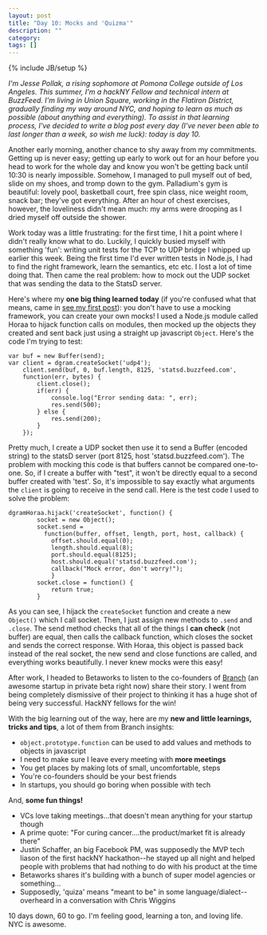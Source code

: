 ```yaml
---
layout: post
title: "Day 10: Mocks and 'Quizma'"
description: ""
category: 
tags: []
---
```

{% include JB/setup %}

*I'm Jesse Pollak, a rising sophomore at Pomona College outside of Los Angeles. This summer, I'm a hackNY Fellow and technical intern at BuzzFeed. I'm living in Union Square, working in the Flatiron District, gradually finding my way around NYC, and hoping to learn as much as possible (about anything and everything). To assist in that learning process, I've decided to write a blog post every day (I've never been able to last longer than a week, so wish me luck): today is day 10.*

Another early morning, another chance to shy away from my commitments. Getting up is never easy; getting up early to work out for an hour before you head to work for the whole day and know you won't be getting back until 10:30 is nearly impossible. Somehow, I managed to pull myself out of bed, slide on my shoes, and tromp down to the gym. Palladium's gym is beautiful: lovely pool, basketball court, free spin class, nice weight room, snack bar; they've got everything. After an hour of chest exercises, however, the loveliness didn't mean much: my arms were drooping as I dried myself off outside the shower.

Work today was a little frustrating: for the first time, I hit a point where I didn't really know what to do. Luckily, I quickly busied myself with something 'fun': writing unit tests for the TCP to UDP bridge I whipped up earlier this week. Being the first time I'd ever written tests in Node.js, I had to find the right framework, learn the semantics, etc etc. I lost a lot of time doing that. Then came the real problem: how to mock out the UDP socket that was sending the data to the StatsD server.

Here's where my **one big thing learned today** (if you're confused what that means, came in [see my first post](http://jpollak92.github.com/2012/05/21/day-1-dont-be-afraid-to-ask-questions/)): you don't have to use a mocking framework, you can create your own mocks! I used a Node.js module called Horaa to hijack function calls on modules, then mocked up the objects they created and sent back just using a straight up javascript `Object`. Here's the code I'm trying to test:

    var buf = new Buffer(send);
    var client = dgram.createSocket('udp4');
		client.send(buf, 0, buf.length, 8125, 'statsd.buzzfeed.com', 
		function(err, bytes) {
			client.close();
			if(err) {
				console.log("Error sending data: ", err);
				res.send(500);
			} else {
				res.send(200);
			}
		});
		
Pretty much, I create a UDP socket then use it to send a Buffer (encoded string) to the statsD server (port 8125, host 'statsd.buzzfeed.com'). The problem with mocking this code is that buffers cannot be compared one-to-one. So, if I create a buffer with "test", it won't be directly equal to a second buffer created with 'test'. So, it's impossible to say exactly what arguments the `client` is going to receive in the send call. Here is the test code I used to solve the problem:

    dgramHoraa.hijack('createSocket', function() {
			socket = new Object();
			socket.send = 
			  function(buffer, offset, length, port, host, callback) {
  				offset.should.equal(0);
  				length.should.equal(8);
  				port.should.equal(8125);
  				host.should.equal('statsd.buzzfeed.com');
  				callback("Mock error, don't worry!");
  				}
			socket.close = function() {
				return true;
			}
			
As you can see, I hijack the `createSocket` function and create a new `Object()` which I call socket. Then, I just assign new methods to `.send` and `.close`. The send method checks that all of the things I **can check** (not buffer) are equal, then calls the callback function, which closes the socket and sends the correct response. With Horaa, this object is passed back instead of the real socket, the new send and close functions are called, and everything works beautifully. I never knew mocks were this easy!

After work, I headed to Betaworks to listen to the co-founders of [Branch](http://branch.com) (an awesome startup in private beta right now) share their story. I went from being completely dismissive of their project to thinking it has a huge shot of being very successful. HackNY fellows for the win!

With the big learning out of the way, here are my **new and little learnings, tricks and tips**, a lot of them from Branch insights:

* `object.prototype.function` can be used to add values and methods to objects in javascript
* I need to make sure I leave every meeting with **more meetings**
* You get places by making lots of small, uncomfortable, steps
* You're co-founders should be your best friends
* In startups, you should go boring when possible with tech

And, **some fun things!**

* VCs love taking meetings...that doesn't mean anything for your startup though
* A prime quote: "For curing cancer....the product/market fit is already there"
* Justin Schaffer, an big Facebook PM, was supposedly the MVP tech liason of the first hackNY hackathon--he stayed up all night and helped people with problems that had nothing to do with his product at the time
* Betaworks shares it's building with a bunch of super model agencies or something...
* Supposedly, 'quiza' means "meant to be" in some language/dialect--overheard in a conversation with Chris Wiggins

10 days down, 60 to go. I'm feeling good, learning a ton, and loving life. NYC is awesome.
